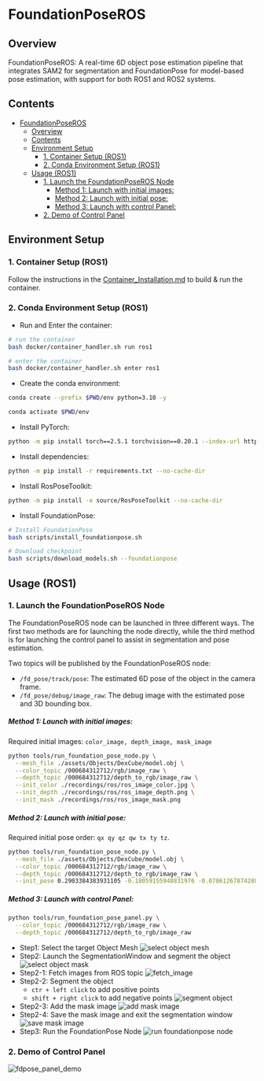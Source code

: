 # FoundationPoseROS

## Overview

FoundationPoseROS: A real-time 6D object pose estimation pipeline that integrates SAM2 for segmentation and FoundationPose for model-based pose estimation, with support for both ROS1 and ROS2 systems.

## Contents

- [FoundationPoseROS](#foundationposeros)
  - [Overview](#overview)
  - [Contents](#contents)
  - [Environment Setup](#environment-setup)
    - [1. Container Setup (ROS1)](#1-container-setup-ros1)
    - [2. Conda Environment Setup (ROS1)](#2-conda-environment-setup-ros1)
  - [Usage (ROS1)](#usage-ros1)
    - [1. Launch the FoundationPoseROS Node](#1-launch-the-foundationposeros-node)
        - [Method 1: Launch with initial images:](#method-1-launch-with-initial-images)
        - [Method 2: Launch with initial pose:](#method-2-launch-with-initial-pose)
        - [Method 3: Launch with control Panel:](#method-3-launch-with-control-panel)
    - [2. Demo of Control Panel](#2-demo-of-control-panel)

## Environment Setup

### 1. Container Setup (ROS1)

Follow the instructions in the [Container_Installation.md](./docker/container_installation.md) to build & run the container.

### 2. Conda Environment Setup (ROS1)

- Run and Enter the container:

```bash
# run the container
bash docker/container_handler.sh run ros1

# enter the container
bash docker/container_handler.sh enter ros1
```

- Create the conda environment:

```bash
conda create --prefix $PWD/env python=3.10 -y

conda activate $PWD/env
```

- Install PyTorch:

```bash
python -m pip install torch==2.5.1 torchvision==0.20.1 --index-url https://download.pytorch.org/whl/cu118 --no-cache-dir
```

- Install dependencies:

```bash
python -m pip install -r requirements.txt --no-cache-dir
```

- Install RosPoseToolkit:

```bash
python -m pip install -e source/RosPoseToolkit --no-cache-dir
```

- Install FoundationPose:

```bash
# Install FoundationPose
bash scripts/install_foundationpose.sh

# Download checkpoint
bash scripts/download_models.sh --foundationpose
```

## Usage (ROS1)

### 1. Launch the FoundationPoseROS Node

The FoundationPoseROS node can be launched in three different ways. The first two methods are for launching the node directly, while the third method is for launching the control panel to assist in segmentation and pose estimation.

Two topics will be published by the FoundationPoseROS node:

- `/fd_pose/track/pose`: The estimated 6D pose of the object in the camera frame.
- `/fd_pose/debug/image_raw`: The debug image with the estimated pose and 3D bounding box.

##### Method 1: Launch with initial images:

Required initial images: `color_image, depth_image, mask_image`

```bash
python tools/run_foundation_pose_node.py \
  --mesh_file ./assets/Objects/DexCube/model.obj \
  --color_topic /000684312712/rgb/image_raw \
  --depth_topic /000684312712/depth_to_rgb/image_raw \
  --init_color ./recordings/ros/ros_image_color.jpg \
  --init_depth ./recordings/ros/ros_image_depth.png \
  --init_mask ./recordings/ros/ros_image_mask.png
```

##### Method 2: Launch with initial pose:

Required initial pose order: `qx qy qz qw tx ty tz`.

```bash
python tools/run_foundation_pose_node.py \
  --mesh_file ./assets/Objects/DexCube/model.obj \
  --color_topic /000684312712/rgb/image_raw \
  --depth_topic /000684312712/depth_to_rgb/image_raw \
  --init_pose 0.2903384383931105 -0.18059155948831976 -0.07861267874288347 0.9364348798296481 0.009255864657461643 -0.0017767383251339197 0.610579252243042
```

##### Method 3: Launch with control Panel:

```bash
python tools/run_foundation_pose_panel.py \
  --color_topic /000684312712/rgb/image_raw \
  --depth_topic /000684312712/depth_to_rgb/image_raw
```

- Step1: Select the target Object Mesh
  ![select object mesh](./docs/resources/images/fdpose_panel_select_object.png)
- Step2: Launch the SegmentationWindow and segment the object
  ![select object mask](./docs/resources/images/fdpose_panel_launch_segment_window.png)
- Step2-1: Fetch images from ROS topic
  ![fetch_image](./docs/resources/images/fdpose_panel_fetch_image.png)
- Step2-2: Segment the object
  - `ctr + left click` to add positive points
  - `shift + right click` to add negative points
  ![segment object](./docs/resources/images/fdpose_panel_segment_image.png)
- Step2-3: Add the mask image
  ![add mask image](./docs/resources/images/fdpose_panel_add_mask.png)
- Step2-4: Save the mask image and exit the segmentation window
  ![save mask image](./docs/resources/images/fdpose_panel_save_mask.png)
- Step3: Run the FoundationPose Node
  ![run foundationpose node](./docs/resources/images/fdpose_panel_run_fdpose_node.png)

### 2. Demo of Control Panel

![fdpose_panel_demo](./docs/resources/videos/run_fdpose_panel_demo.gif)
